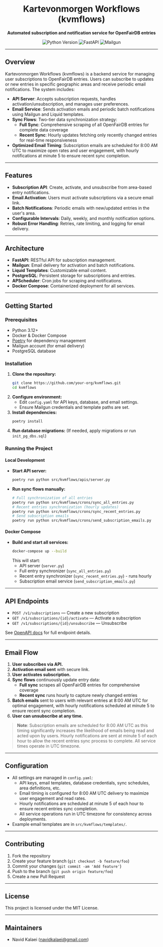 <div align="center">
  <h1>Kartevonmorgen Workflows (kvmflows)</h1>
  <p><strong>Automated subscription and notification service for OpenFairDB entries</strong></p>
  <img src="https://img.shields.io/badge/python-3.12%2B-blue" alt="Python Version">
  <img src="https://img.shields.io/badge/fastapi-API-green" alt="FastAPI">
  <img src="https://img.shields.io/badge/mailgun-email-orange" alt="Mailgun">
</div>

---

## Overview

Kartevonmorgen Workflows (kvmflows) is a backend service for managing user subscriptions to OpenFairDB entries. Users can subscribe to updates or new entries in specific geographic areas and receive periodic email notifications. The system includes:

- **API Server**: Accepts subscription requests, handles activation/unsubscription, and manages user preferences.
- **Email Service**: Sends activation emails and periodic batch notifications using Mailgun and Liquid templates.
- **Sync Flows**: Two-tier data synchronization strategy:
  - **Full Sync**: Comprehensive scraping of all OpenFairDB entries for complete data coverage
  - **Recent Sync**: Hourly updates fetching only recently changed entries for real-time responsiveness
- **Optimized Email Timing**: Subscription emails are scheduled for 8:00 AM UTC to maximize open rates and user engagement, with hourly notifications at minute 5 to ensure recent sync completion.

---

## Features

- **Subscription API**: Create, activate, and unsubscribe from area-based entry notifications.
- **Email Activation**: Users must activate subscriptions via a secure email link.
- **Batch Notifications**: Periodic emails with new/updated entries in the user's area.
- **Configurable Intervals**: Daily, weekly, and monthly notification options.
- **Robust Error Handling**: Retries, rate limiting, and logging for email delivery.

---

## Architecture

- **FastAPI**: RESTful API for subscription management.
- **Mailgun**: Email delivery for activation and batch notifications.
- **Liquid Templates**: Customizable email content.
- **PostgreSQL**: Persistent storage for subscriptions and entries.
- **APScheduler**: Cron jobs for scraping and notifications.
- **Docker Compose**: Containerized deployment for all services.

---

## Getting Started

### Prerequisites

- Python 3.12+
- Docker & Docker Compose
- [Poetry](https://python-poetry.org/) for dependency management
- Mailgun account (for email delivery)
- PostgreSQL database

### Installation

1. **Clone the repository:**
   ```sh
   git clone https://github.com/your-org/kvmflows.git
   cd kvmflows
   ```
2. **Configure environment:**
   - Edit `config.yaml` for API keys, database, and email settings.
   - Ensure Mailgun credentials and template paths are set.
3. **Install dependencies:**
   ```sh
   poetry install
   ```
4. **Run database migrations:**
   (If needed, apply migrations or run `init_pg_dbs.sql`)

### Running the Project

#### Local Development

- **Start API server:**
  ```sh
  poetry run python src/kvmflows/apis/server.py
  ```
- **Run sync flows manually:**
  ```sh
  # Full synchronization of all entries
  poetry run python src/kvmflows/crons/sync_all_entries.py
  # Recent entries synchronization (hourly updates)
  poetry run python src/kvmflows/crons/sync_recent_entries.py
  # Send subscription emails
  poetry run python src/kvmflows/crons/send_subscription_emails.py
  ```

#### Docker Compose

- **Build and start all services:**
  ```sh
  docker-compose up --build
  ```
  This will start:
  - API server (`server.py`)
  - Full entry synchronizer (`sync_all_entries.py`)
  - Recent entry synchronizer (`sync_recent_entries.py`) - runs hourly
  - Subscription email service (`send_subscription_emails.py`)

---

## API Endpoints

- `POST /v1/subscriptions` — Create a new subscription
- `GET /v1/subscriptions/{id}/activate` — Activate a subscription
- `GET /v1/subscriptions/{id}/unsubscribe` — Unsubscribe

See [OpenAPI docs](config.yaml) for full endpoint details.

---

## Email Flow

1. **User subscribes via API.**
2. **Activation email sent** with secure link.
3. **User activates subscription.**
4. **Sync flows** continuously update entry data:
   - **Full sync** scrapes all OpenFairDB entries for comprehensive coverage
   - **Recent sync** runs hourly to capture newly changed entries
5. **Batch emails** sent to users with relevant entries at 8:00 AM UTC for optimal engagement, with hourly notifications scheduled at minute 5 to ensure recent sync completion.
6. **User can unsubscribe at any time.**

> **Note**: Subscription emails are scheduled for 8:00 AM UTC as this timing significantly increases the likelihood of emails being read and acted upon by users. Hourly notifications are sent at minute 5 of each hour to allow the recent entries sync process to complete. All service times operate in UTC timezone.

---

## Configuration

- All settings are managed in `config.yaml`:
  - API keys, email templates, database credentials, sync schedules, area definitions, etc.
  - Email timing is configured for 8:00 AM UTC delivery to maximize user engagement and read rates.
  - Hourly notifications are scheduled at minute 5 of each hour to ensure recent entries sync completion.
  - All service operations run in UTC timezone for consistency across deployments.
- Example email templates are in `src/kvmflows/templates/`.

---

## Contributing

1. Fork the repository
2. Create your feature branch (`git checkout -b feature/foo`)
3. Commit your changes (`git commit -am 'Add feature'`)
4. Push to the branch (`git push origin feature/foo`)
5. Create a new Pull Request

---

## License

This project is licensed under the MIT License.

---

## Maintainers

- Navid Kalaei ([navidkalaei@gmail.com](mailto:navidkalaei@gmail.com))
